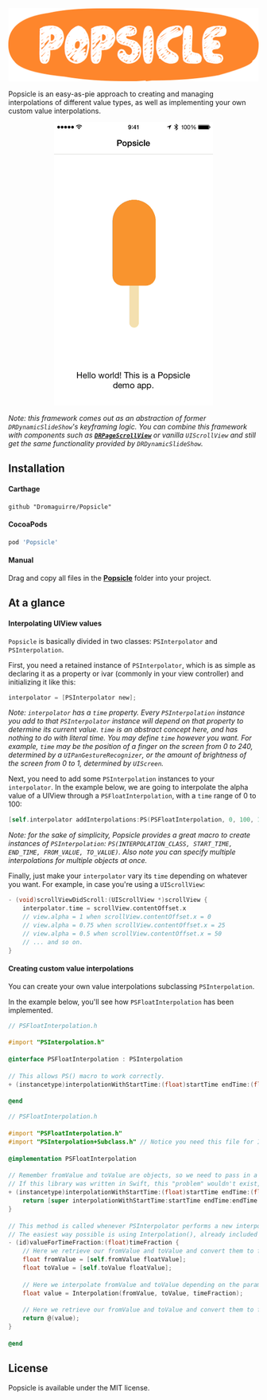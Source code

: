 <p align="center">
	<img src="Assets/header.png" alt="Header" width="550px" />
</p>

Popsicle is an easy-as-pie approach to creating and managing interpolations of different value types, as well as implementing your own custom value interpolations.

<p align="center">
	<img src="Assets/1.gif" alt="GIF 1" width="320px" />
</p>

_Note: this framework comes out as an abstraction of former `DRDynamicSlideShow`'s keyframing logic. You can combine this framework with components such as [__`DRPageScrollView`__](https://github.com/Dromaguirre/DRPageScrollView) or vanilla `UIScrollView` and still get the same functionality provided by `DRDynamicSlideShow`._

## Installation

#### Carthage

```
github "Dromaguirre/Popsicle"
```

#### CocoaPods

```ruby
pod 'Popsicle'
```

#### Manual

Drag and copy all files in the [__Popsicle__](Popsicle) folder into your project.

## At a glance

#### Interpolating UIView values

`Popsicle` is basically divided in two classes: `PSInterpolator` and `PSInterpolation`.

First, you need a retained instance of `PSInterpolator`, which is as simple as declaring it as a property or ivar (commonly in your view controller) and initializing it like this:

```objective-c
interpolator = [PSInterpolator new];
```

_Note: `interpolator` has a `time` property. Every `PSInterpolation` instance you add to that `PSInterpolator` instance will depend on that property to determine its current value. `time` is an abstract concept here, and has nothing to do with literal time. You may define `time` however you want. For example, `time` may be the position of a finger on the screen from 0 to 240, determined by a `UIPanGestureRecognizer`, or the amount of brightness of the screen from 0 to 1, determined by `UIScreen`._

Next, you need to add some `PSInterpolation` instances to your `interpolator`. In the example below, we are going to interpolate the alpha value of a UIView through a `PSFloatInterpolation`, with a `time` range of 0 to 100:

```objective-c
[self.interpolator addInterpolations:PS(PSFloatInterpolation, 0, 100, 1, 0) forObjects:view keyPath:@"alpha"];
```

_Note: for the sake of simplicity, Popsicle provides a great macro to create instances of `PSInterpolation`: `PS(INTERPOLATION_CLASS, START_TIME, END_TIME, FROM_VALUE, TO_VALUE)`. Also note you can specify multiple interpolations for multiple objects at once._

Finally, just make your `interpolator` vary its `time` depending on whatever you want. For example, in case you're using a `UIScrollView`:

```objective-c
- (void)scrollViewDidScroll:(UIScrollView *)scrollView {
	interpolator.time = scrollView.contentOffset.x
	// view.alpha = 1 when scrollView.contentOffset.x = 0
	// view.alpha = 0.75 when scrollView.contentOffset.x = 25
	// view.alpha = 0.5 when scrollView.contentOffset.x = 50
	// ... and so on.
}
```

#### Creating custom value interpolations

You can create your own value interpolations subclassing `PSInterpolation`.

In the example below, you'll see how `PSFloatInterpolation` has been implemented.

```objective-c
// PSFloatInterpolation.h

#import "PSInterpolation.h"

@interface PSFloatInterpolation : PSInterpolation

// This allows PS() macro to work correctly.
+ (instancetype)interpolationWithStartTime:(float)startTime endTime:(float)endTime fromValue:(float)fromValue toValue:(float)toValue;

@end
```

```objective-c
// PSFloatInterpolation.h

#import "PSFloatInterpolation.h"
#import "PSInterpolation+Subclass.h" // Notice you need this file for Interpolation() to work.

@implementation PSFloatInterpolation

// Remember fromValue and toValue are objects, so we need to pass in a NSNumber. You may make any necessary value conversions as shown below.
// If this library was written in Swift, this "problem" wouldn't exist, since values like float are already objects in Swift. Give me some time :)
+ (instancetype)interpolationWithStartTime:(float)startTime endTime:(float)endTime fromValue:(float)fromValue toValue:(float)toValue {
	return [super interpolationWithStartTime:startTime endTime:endTime fromValue:@(fromValue) toValue:@(toValue)];
}

// This method is called whenever PSInterpolator performs a new interpolation, so you must return a value here depending on timeFraction (from 0 to 1).
// The easiest way possible is using Interpolation(), already included in PSInterpolation+Subclass.h.
- (id)valueForTimeFraction:(float)timeFraction {
	// Here we retrieve our fromValue and toValue and convert them to float in order to manage them with Interpolation().
	float fromValue = [self.fromValue floatValue];
	float toValue = [self.toValue floatValue];
	
	// Here we interpolate fromValue and toValue depending on the parameter timeFraction in order to get the intermediate value we need to return.
	float value = Interpolation(fromValue, toValue, timeFraction);
	
	// Here we retrieve our fromValue and toValue and convert them to float in order to manage them with Interpolation().
	return @(value);
}

@end
```

## License

Popsicle is available under the MIT license.